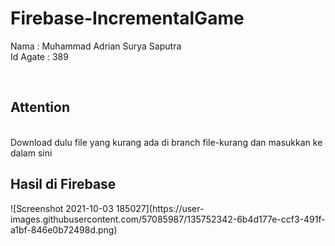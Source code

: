 # Firebase-IncrementalGame
 
 Nama : Muhammad Adrian Surya Saputra
 <br>
 Id Agate : 389
 
 <br>
 
 <h2>Attention</h2>
 <br>
 Download dulu file yang kurang ada di branch file-kurang dan masukkan ke dalam sini

<h2>Hasil di Firebase</h2>
![Screenshot 2021-10-03 185027](https://user-images.githubusercontent.com/57085987/135752342-6b4d177e-ccf3-491f-a1bf-846e0b72498d.png)
